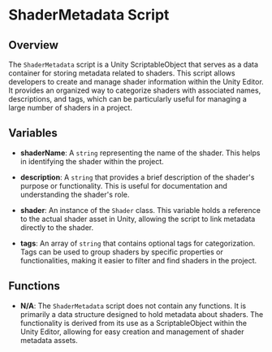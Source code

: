 # ShaderMetadata Script

## Overview
The `ShaderMetadata` script is a Unity ScriptableObject that serves as a data container for storing metadata related to shaders. This script allows developers to create and manage shader information within the Unity Editor. It provides an organized way to categorize shaders with associated names, descriptions, and tags, which can be particularly useful for managing a large number of shaders in a project.

## Variables

- **shaderName**: A `string` representing the name of the shader. This helps in identifying the shader within the project.

- **description**: A `string` that provides a brief description of the shader's purpose or functionality. This is useful for documentation and understanding the shader's role.

- **shader**: An instance of the `Shader` class. This variable holds a reference to the actual shader asset in Unity, allowing the script to link metadata directly to the shader.

- **tags**: An array of `string` that contains optional tags for categorization. Tags can be used to group shaders by specific properties or functionalities, making it easier to filter and find shaders in the project.

## Functions

- **N/A**: The `ShaderMetadata` script does not contain any functions. It is primarily a data structure designed to hold metadata about shaders. The functionality is derived from its use as a ScriptableObject within the Unity Editor, allowing for easy creation and management of shader metadata assets.